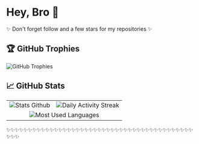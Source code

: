 # Hey, Bro 👋

✨ Don't forget follow and a few stars for my repositories ✨

## 🏆 GitHub Trophies

![GitHub Trophies](https://github-profile-trophy.vercel.app/?username=zinitdev&theme=oldie)

## 📈 GitHub Stats

<table>
  <tr>
    <td>
      <img src="https://github-readme-stats.vercel.app/api?username=zinitdev&show_icons=true&theme=transparent" alt="Stats Github" />
    </td>
    <td>
       <img src="https://github-readme-streak-stats.herokuapp.com/?user=zinitdev&theme=transparent" alt="Daily Activity Streak" />
    </td>
  </tr>
  <tr>
    <td colspan="2" align="center">
      <img src="https://github-readme-stats.vercel.app/api/top-langs/?username=zinitdev&layout=pie&theme=transparent" alt="Most Used Languages" />
    </td>
  </tr>
</table>

✨✨✨✨✨✨✨✨✨✨✨✨✨✨✨✨✨✨✨✨✨✨✨✨✨✨✨✨✨✨✨✨✨✨✨✨✨✨✨✨✨✨✨✨✨✨
